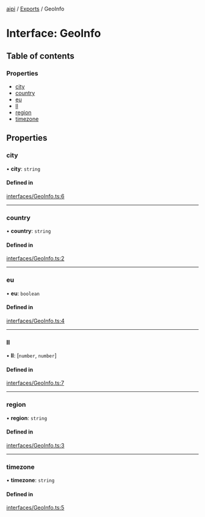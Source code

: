[aipi](../README.md) / [Exports](../modules.md) / GeoInfo

# Interface: GeoInfo

## Table of contents

### Properties

- [city](GeoInfo.md#city)
- [country](GeoInfo.md#country)
- [eu](GeoInfo.md#eu)
- [ll](GeoInfo.md#ll)
- [region](GeoInfo.md#region)
- [timezone](GeoInfo.md#timezone)

## Properties

### city

• **city**: `string`

#### Defined in

[interfaces/GeoInfo.ts:6](https://github.com/alrico88/aipi/blob/master/src/interfaces/GeoInfo.ts#L6)

___

### country

• **country**: `string`

#### Defined in

[interfaces/GeoInfo.ts:2](https://github.com/alrico88/aipi/blob/master/src/interfaces/GeoInfo.ts#L2)

___

### eu

• **eu**: `boolean`

#### Defined in

[interfaces/GeoInfo.ts:4](https://github.com/alrico88/aipi/blob/master/src/interfaces/GeoInfo.ts#L4)

___

### ll

• **ll**: [`number`, `number`]

#### Defined in

[interfaces/GeoInfo.ts:7](https://github.com/alrico88/aipi/blob/master/src/interfaces/GeoInfo.ts#L7)

___

### region

• **region**: `string`

#### Defined in

[interfaces/GeoInfo.ts:3](https://github.com/alrico88/aipi/blob/master/src/interfaces/GeoInfo.ts#L3)

___

### timezone

• **timezone**: `string`

#### Defined in

[interfaces/GeoInfo.ts:5](https://github.com/alrico88/aipi/blob/master/src/interfaces/GeoInfo.ts#L5)
